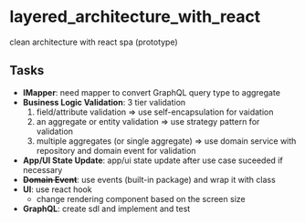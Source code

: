 # layered_architecture_with_react

clean architecture with react spa (prototype)

## Tasks
  - **IMapper**: need mapper to convert GraphQL query type to aggregate
  - **Business Logic Validation**: 3 tier validation
      1. field/attribute validation => use self-encapsulation for vaidation
      2. an aggregate or entity validation => use strategy pattern for validation
      3. multiple aggregates (or single aggregate) => use domain service with repository and domain event for validation
  - **App/UI State Update**: app/ui state update after use case suceeded if necessary
  - ~~**Domain Event**~~: use events (built-in package) and wrap it with class
  - **UI**: use react hook
      - change rendering component based on the screen size
  - **GraphQL**: create sdl and implement and test
